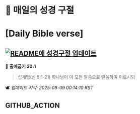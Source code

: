 # 🙏 매일의 성경 구절
# [Daily Bible verse]
## [![README에 성경구절 업데이트](https://github.com/DONGSUKA/first_test/actions/workflows/update-readme-bible.yml/badge.svg)](https://github.com/DONGSUKA/first_test/actions/workflows/update-readme-bible.yml)
<!-- START_BIBLE_VERSE -->
📖 **출애굽기 20:1**
> 십계명(신 5:1-21) 하나님이 이 모든 말씀으로 말씀하여 이르시되

🕊️ _업데이트 시각: 2025-08-09 00:14:10 KST_
  <!-- END_BIBLE_VERSE -->
## GITHUB_ACTION
